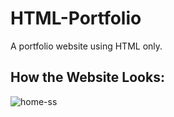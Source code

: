 # HTML-Portfolio

A portfolio website using HTML only.

## How the Website Looks:

![home-ss](https://github.com/tanvirgb/HTML-Portfolio/assets/155874294/bee22545-c2ed-4caa-8a35-7e2b149accb1)
